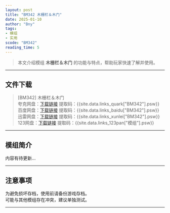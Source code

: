 ```yaml
---
layout: post
title: "BM342 木栅栏＆木门"
date: 2025-01-10
author: "Bny"
tags: 
- 模组
- 实用
scode: "BM342"
reading_time: 5
---
```


> 本文介绍模组 **木栅栏＆木门** 的功能与特点，帮助玩家快速了解并使用。

---

## 文件下载

> [BM342] 木栅栏＆木门  
夸克网盘：[下载链接]({{site.data.links_quark["BM342"].url}}) 提取码：{{site.data.links_quark["BM342"].psw}}  
百度网盘：[下载链接]({{site.data.links_baidu["BM342"].url}}) 提取码：{{site.data.links_baidu["BM342"].psw}}  
迅雷网盘：[下载链接]({{site.data.links_xunlei["BM342"].url}}) 提取码：{{site.data.links_xunlei["BM342"].psw}}  
123网盘：[下载链接]({{site.data.links_123pan["模组"].url}}) 提取码：{{site.data.links_123pan["模组"].psw}}  

---

## 模组简介

>  
内容有待更新...  

---

## 注意事项

>  
为避免损坏存档，使用前请备份游戏存档。  
可能与其他模组存在冲突，建议单独测试。  

---

